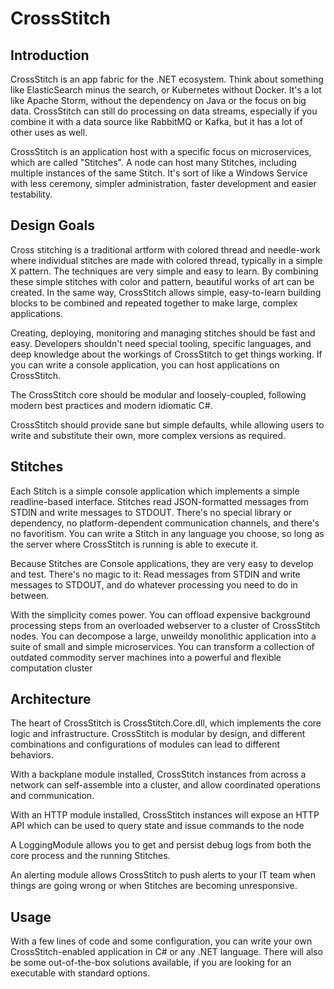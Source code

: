 # CrossStitch

## Introduction

CrossStitch is an app fabric for the .NET ecosystem. Think about something like ElasticSearch minus the search, or Kubernetes without Docker. It's a lot like Apache Storm, without the dependency on Java or the focus on big data. CrossStitch can still do processing on data streams, especially if you combine it with a data source like RabbitMQ or Kafka, but it has a lot of other uses as well.

CrossStitch is an application host with a specific focus on microservices, which are called "Stitches". A node can host many Stitches, including multiple instances of the same Stitch. It's sort of like a Windows Service with less ceremony, simpler administration, faster development and easier testability.

## Design Goals

Cross stitching is a traditional artform with colored thread and needle-work where individual stitches are made with colored thread, typically in a simple X pattern. The techniques are very simple and easy to learn. By combining these simple stitches with color and pattern, beautiful works of art can be created. In the same way, CrossStitch allows simple, easy-to-learn building blocks to be combined and repeated together to make large, complex applications.

Creating, deploying, monitoring and managing stitches should be fast and easy. Developers shouldn't need special tooling, specific languages, and deep knowledge about the workings of CrossStitch to get things working. If you can write a console application, you can host applications on CrossStitch.

The CrossStitch core should be modular and loosely-coupled, following modern best practices and modern idiomatic C#.

CrossStitch should provide sane but simple defaults, while allowing users to write and substitute their own, more complex versions as required.

## Stitches

 Each Stitch is a simple console application which implements a simple readline-based interface. Stitches read JSON-formatted messages from STDIN and write messages to STDOUT. There's no special library or dependency, no platform-dependent communication channels, and there's no favoritism. You can write a Stitch in any language you choose, so long as the server where CrossStitch is running is able to execute it.

 Because Stitches are Console applications, they are very easy to develop and test. There's no magic to it: Read messages from STDIN and write messages to STDOUT, and do whatever processing you need to do in between. 

 With the simplicity comes power. You can offload expensive background processing steps from an overloaded webserver to a cluster of CrossStitch nodes. You can decompose a large, unweildy monolithic application into a suite of small and simple microservices. You can transform a collection of outdated commodity server machines into a powerful and flexible computation cluster

## Architecture 

The heart of CrossStitch is CrossStitch.Core.dll, which implements the core logic and infrastructure. CrossStitch is modular by design, and different combinations and configurations of modules can lead to different behaviors.

With a backplane module installed, CrossStitch instances from across a network can self-assemble into a cluster, and allow coordinated operations and communication.

With an HTTP module installed, CrossStitch instances will expose an HTTP API which can be used to query state and issue commands to the node

A LoggingModule allows you to get and persist debug logs from both the core process and the running Stitches.

An alerting module allows CrossStitch to push alerts to your IT team when things are going wrong or when Stitches are becoming unresponsive.

## Usage

With a few lines of code and some configuration, you can write your own CrossStitch-enabled application in C# or any .NET language. There will also be some out-of-the-box solutions available, if you are looking for an executable with standard options.
